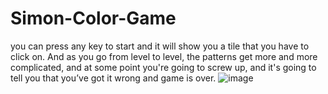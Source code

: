 # Simon-Color-Game

you can press any key to start and it will show you a tile that you have to click on.
And as you go from level to level, the patterns get more and more complicated, and at some point you're going to screw up, and it's going to tell you that you’ve got it wrong and game is over.
![image](https://github.com/InsiyaMithaiwala/Simon-Color-Game/assets/130983978/e545ba75-7c72-439c-924e-cf8bde45bd49)
